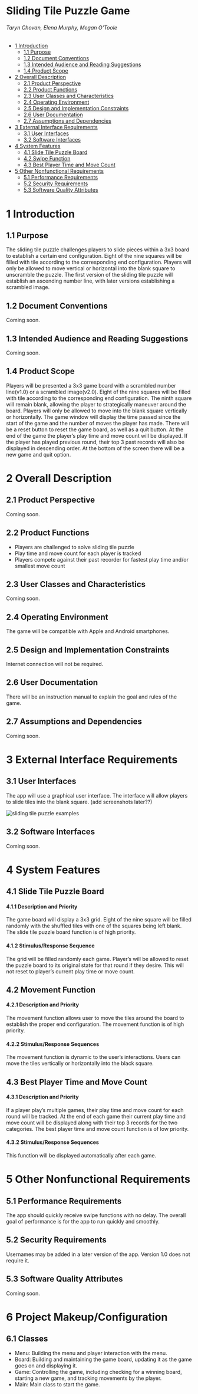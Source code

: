 Sliding Tile Puzzle Game
===
###### Taryn Chovan, Elena Murphy, Megan O'Toole 

- [1 Introduction](#1-introduction)
  - [1.1 Purpose](#11-purpose)
  - [1.2 Document Conventions](#12-document-conventions)
  - [1.3 Intended Audience and Reading Suggestions](#13-intended-audience-and-reading-suggestions)
  - [1.4 Product Scope](#14-product-scope)
- [2 Overall Description](#2-overall-description)
  - [2.1 Product Perspective](#21-product-perspective)
  - [2.2 Product Functions](#22-product-functions)
  - [2.3 User Classes and Characteristics](#23-user-classes-and-characteristics)
  - [2.4 Operating Environment](#24-operating-environment)
  - [2.5 Design and Implementation Constraints](#25-design-and-implementation-constraints)
  - [2.6 User Documentation](#26-user-documentation)
  - [2.7 Assumptions and Dependencies](#27-assumptions-and-dependencies)
- [3 External Interface Requirements](#3-external-interface-requirements)
  - [3.1 User Interfaces](#31-user-interfaces)
  - [3.2 Software Interfaces](#32-software-interfaces)
- [4 System Features](#4-system-features)
  - [4.1 Slide Tile Puzzle Board](#41-slide-tile-puzzle-board)
  - [4.2 Swipe Function](#42-swipe-function)
  - [4.3 Best Player Time and Move Count](#43-best-player-time-and-move-count)
- [5 Other Nonfunctional Requirements](#5-other-nonfunctional-requirements)
  - [5.1 Performance Requirements](#51-performance-requirements)
  - [5.2 Security Requirements](#52-security-requirements)
  - [5.3 Software Quality Attributes](#53-software-quality-attributes)

1 Introduction 
===
1.1 Purpose 
---
The sliding tile puzzle challenges players to slide pieces within a 3x3 board to establish a certain end configuration. Eight of the nine squares will be filled with tile according to the corresponding end configuration. Players will only be allowed to move vertical or horizontal into the blank square to unscramble the puzzle. The first version of the sliding tile puzzle will establish an ascending number line, with later versions establishing a scrambled image.   

1.2 Document Conventions 
---
Coming soon.

1.3 Intended Audience and Reading Suggestions 
---
Coming soon.

1.4 Product Scope 
---
Players will be presented a 3x3 game board with a scrambled number line(v1.0) or a scrambled image(v2.0). Eight of the nine squares will be filled with tile according to the corresponding end configuration. The ninth square will remain blank, allowing the player to strategically maneuver around the board. Players will only be allowed to move into the blank square vertically or horizontally. The game window will display the time passed since the start of the game and the number of moves the player has made. There will be a reset button to reset the game board, as well as a quit button. At the end of the game the player’s play time and move count will be displayed. If the player has played previous round, their top 3 past records will also be displayed in descending order. At the bottom of the screen there will be a new game and quit option. 

2 Overall Description 
===
2.1 Product Perspective 
---
Coming soon.

2.2 Product Functions 
---
- Players are challenged to solve sliding tile puzzle 
- Play time and move count for each player is tracked
- Players compete against their past recorder for fastest play time and/or smallest move count

2.3 User Classes and Characteristics 
---
Coming soon.

2.4 Operating Environment 
---
The game will be compatible with Apple and Android smartphones. 

2.5 Design and Implementation Constraints 
---
Internet connection will not be required. 

2.6 User Documentation 
---
There will be an instruction manual to explain the goal and rules of the game. 

2.7 Assumptions and Dependencies 
---
Coming soon.

3 External Interface Requirements 
===
3.1 User Interfaces 
---
The app will use a graphical user interface. The interface will allow players to slide tiles into the blank square. (add screenshots later??)

![sliding tile puzzle examples](http://allerleinett.club/wp-content/uploads/2018/05/tile-puzzle-games-sliding-tile-puzzles-tile-matching-puzzle-games.jpg)

3.2 Software Interfaces 
---
Coming soon.

4 System Features 
===
4.1 Slide Tile Puzzle Board 
---
#### 4.1.1 Description and Priority 
The game board will display a 3x3 grid. Eight of the nine square will be filled randomly with the shuffled tiles with one of the squares being left blank. The slide tile puzzle board function is of high priority. 
#### 4.1.2 Stimulus/Response Sequence 
The grid will be filled randomly each game. Player’s will be allowed to reset the puzzle board to its original state for that round if they desire. This will not reset to player’s current play time or move count. 

4.2 Movement Function 
---
#### 4.2.1 Description and Priority
The movement function allows user to move the tiles around the board to establish the proper end configuration. The movement function is of high priority.
#### 4.2.2 Stimulus/Response Sequences 
The movement function is dynamic to the user’s interactions. Users can move the tiles vertically or horizontally into the black square.

4.3 Best Player Time and Move Count 
---
#### 4.3.1 Description and Priority 
If a player play’s multiple games, their play time and move count for each round will be tracked. At the end of each game their current play time and move count will be displayed along with their top 3 records for the two categories. The best player time and move count function is of low priority. 
#### 4.3.2 Stimulus/Response Sequences
This function will be displayed automatically after each game.

5 Other Nonfunctional Requirements
===
5.1 Performance Requirements 
---
The app should quickly receive swipe functions with no delay. The overall goal of performance is for the app to run quickly and smoothly. 

5.2 Security Requirements 
---
Usernames may be added in a later version of the app. Version 1.0 does not require it. 

5.3 Software Quality Attributes 
---
Coming soon.

6 Project Makeup/Configuration
===
6.1 Classes
---
- Menu: Building the menu and player interaction with the menu.
- Board: Building and maintaining the game board, updating it as the game goes on and displaying it.
- Game: Controlling the game, including checking for a winning board, starting a new game, and tracking movements by the player.
- Main: Main class to start the game.


